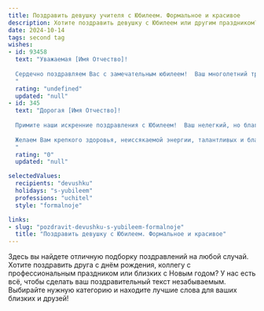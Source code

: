 ```yaml
---
title: Поздравить девушку учителя с Юбилеем. Формальное и красивое
description: Хотите поздравить девушку с Юбилеем или другим праздником? Наш ИИ создаст незабываемое поздравление, а вы обязательно выделитесь среди других.  
date: 2024-10-14
tags: second tag
wishes:
- id: 93458
  text: "Уважаемая [Имя Отчество]!
  
  Сердечно поздравляем Вас с замечательным юбилеем!  Ваш многолетний труд на благо образования, Ваша преданность профессии Учителя и  искренняя любовь к детям заслуживают глубокого уважения и восхищения. Желаем Вам крепкого здоровья, неиссякаемой энергии,  радости от каждого прожитого дня и  всего самого наилучшего в жизни! Пусть Ваша жизнь будет наполнена теплом, любовью и благодарностью учеников!
  "
  rating: "undefined"
  updated: "null"
- id: 345
  text: "Дорогая [Имя Отчество]!
  
  Примите наши искренние поздравления с Юбилеем!  Ваш нелегкий, но благородный труд Учителя достоин глубочайшего уважения. Вы открываете перед каждым новым поколением дверь в мир знаний, учите мыслить и мечтать, воспитываете в своих учениках лучшие человеческие качества.
  
  Желаем Вам крепкого здоровья, неиссякаемой энергии, талантливых и благодарных учеников, тепла и благополучия. Пусть Ваша жизнь будет наполнена радостью, счастьем и любовью!
  "
  rating: "0"
  updated: "null"

selectedValues:
  recipients: "devushku"
  holidays: "s-yubileem"
  professions: "uchitel"
  style: "formalnoje"

links:
- slug: "pozdravit-devushku-s-yubileem-formalnoje"
  title: "Поздравить девушку с Юбилеем. Формальное и красивое"
---
```


Здесь вы найдете отличную подборку поздравлений на любой случай. 
Хотите поздравить друга с днём рождения, коллегу с профессиональным праздником или близких с Новым годом? У нас есть всё, чтобы сделать ваш поздравительный текст незабываемым. Выбирайте нужную категорию и находите лучшие слова для ваших близких и друзей!

